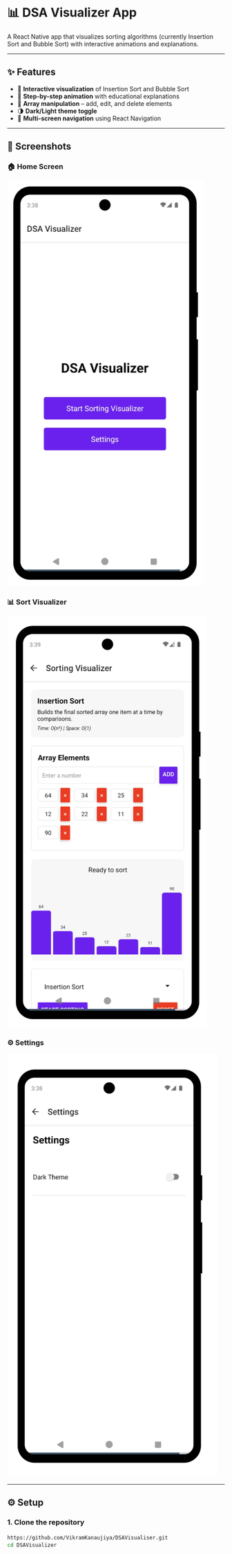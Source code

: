 # 📊 DSA Visualizer App

A React Native app that visualizes sorting algorithms (currently Insertion Sort and Bubble Sort) with interactive animations and explanations.

---

## ✨ Features

- 🔄 **Interactive visualization** of Insertion Sort and Bubble Sort
- 🧠 **Step-by-step animation** with educational explanations
- 🧩 **Array manipulation** – add, edit, and delete elements
- 🌗 **Dark/Light theme toggle**
- 🧭 **Multi-screen navigation** using React Navigation

---

## 📸 Screenshots

### 🏠 Home Screen
![Home Screen](assets/screenshots/home.png)

### 📊 Sort Visualizer
![Sort Visualizer](assets/screenshots/visualizer.png)

### ⚙️ Settings
![Settings](assets/screenshots/settings.png)

---

## ⚙️ Setup

### 1. Clone the repository

```bash
https://github.com/VikramKanaujiya/DSAVisualiser.git
cd DSAVisualizer
